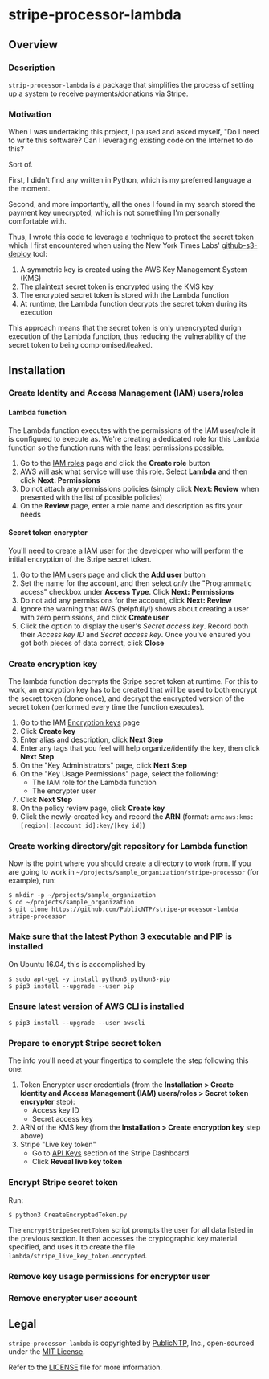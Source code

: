 # stripe-processor-lambda

## Overview

### Description

`strip-processor-lambda` is a package that simplifies the process of 
setting up a system to receive payments/donations via Stripe.

### Motivation

When I was undertaking this project, I paused and asked myself, 
"Do I need to write this software? Can I leveraging existing code
on the Internet to do this? 

Sort of.

First, I didn't find any written in Python, which is my preferred
language a the moment.

Second, and more importantly, all the ones I found in my search 
stored the payment key unecrypted, which is not something I'm 
personally comfortable with. 

Thus, I wrote this code to leverage a technique to protect the
secret token which I first encountered when using the 
New York Times Labs' [github-s3-deploy](https://github.com/nytlabs/github-s3-deploy) 
tool:

1. A symmetric key is created using the AWS Key Management System (KMS) 
2. The plaintext secret token is encrypted using the KMS key
3. The encrypted secret token is stored with the Lambda function
4. At runtime, the Lambda function decrypts the secret token during its
execution

This approach means that the secret token is only unencrypted 
durign execution of the Lambda function, thus reducing the 
vulnerability of the secret token to being compromised/leaked.

## Installation

### Create Identity and Access Management (IAM) users/roles

#### Lambda function

The Lambda function executes with the permissions of the IAM user/role
it is configured to execute as. We're creating a dedicated role for this
Lambda function so the function runs with the least permissions possible.

1. Go to the [IAM roles](https://console.aws.amazon.com/iam/home#/roles) page
and click the **Create role** button
2. AWS will ask what service will use this role. Select **Lambda** and then 
click **Next: Permissions**
3. Do not attach any permissions policies (simply click **Next: Review** when 
presented with the list of possible policies)
4. On the **Review** page, enter a role name and description as fits your
needs


#### Secret token encrypter

You'll need to create a IAM user for the developer who will perform the initial
encryption of the Stripe secret token.

1. Go to the [IAM users](https://console.aws.amazon.com/iam/home#/users) page
and click the **Add user** button
2. Set the name for the account, and then select _only_ the "Programmatic access"
checkbox under **Access Type**. Click **Next: Permissions**
3. Do not add any permissions for the account, click **Next: Review**
4. Ignore the warning that AWS (helpfully!) shows about creating a user with zero 
permissions, and click **Create user**
5. Click the option to display the user's _Secret access key_. Record both their
_Access key ID_ and _Secret access key_. Once you've ensured you got both pieces
of data correct, click **Close**


### Create encryption key

The lambda function decrypts the Stripe secret token at runtime. For this to 
work, an encryption key has to be created that will be used to both encrypt
the secret token (done once), and decrypt the encrypted version of the secret
token (performed every time the function executes).

1. Go to the IAM [Encryption keys](https://console.aws.amazon.com/iam/home#/encryptionKeys/)
page
2. Click **Create key**
3. Enter alias and description, click **Next Step**
4. Enter any tags that you feel will help organize/identify the key, then click **Next Step**
5. On the "Key Administrators" page, click **Next Step**
6. On the "Key Usage Permissions" page, select the following:
    * The IAM role for the Lambda function 
    * The encrypter user 
7. Click **Next Step**
8. On the policy review page, click **Create key**
9. Click the newly-created key and record the **ARN** (format: 
`arn:aws:kms:[region]:[account_id]:key/[key_id]`)

### Create working directory/git repository for Lambda function

Now is the point where you should create a directory to work from. 
If you are going to work in `~/projects/sample_organization/stripe-processor` (for example),
run:

```Shell
$ mkdir -p ~/projects/sample_organization
$ cd ~/projects/sample_organization
$ git clone https://github.com/PublicNTP/stripe-processor-lambda stripe-processor
```

### Make sure that the latest Python 3 executable and PIP is installed

On Ubuntu 16.04, this is accomplished by 
```Shell
$ sudo apt-get -y install python3 python3-pip
$ pip3 install --upgrade --user pip
```

### Ensure latest version of AWS CLI is installed

``` Shell
$ pip3 install --upgrade --user awscli
```


### Prepare to encrypt Stripe secret token 

The info you'll need at your fingertips to complete the step following this one:

1. Token Encrypter user credentials (from the **Installation > Create 
Identity and Access Management (IAM) users/roles > Secret token encrypter** step):
    * Access key ID
    * Secret access key
2. ARN of the KMS key (from the **Installation > Create encryption key** 
step above)
3. Stripe "Live key token"
    * Go to [API Keys](https://dashboard.stripe.com/account/apikeys) section of the Stripe Dashboard
    * Click **Reveal live key token**

### Encrypt Stripe secret token

Run:

``` Shell
$ python3 CreateEncryptedToken.py
```

The `encryptStripeSecretToken` script prompts the user for all data listed in the 
previous section. It then accesses the cryptographic key material specified, and uses
it to create the file `lambda/stripe_live_key_token.encrypted`.

### Remove key usage permissions for encrypter user

### Remove encrypter user account



## Legal

`stripe-processor-lambda` is copyrighted by [PublicNTP](https://publicntp.org), Inc., 
open-sourced under the [MIT License](https://en.wikipedia.org/wiki/MIT_License). 

Refer to the
[LICENSE](https://github.com/PublicNTP/stripe-processor-lambda/blob/master/LICENSE) 
file for more information.
